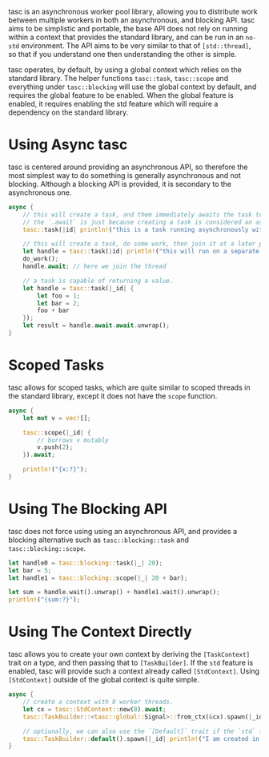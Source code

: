 tasc is an asynchronous worker pool library, allowing you to distribute work between multiple workers in both an asynchronous, and blocking API.
tasc aims to be simplistic and portable, the base API does not rely on running within a context that provides the standard library, and can be run in an `no-std` environment.
The API aims to be very similar to that of `[std::thread]`, so that if you understand one then understanding the other is simple.

tasc operates, by default, by using a global context which relies on the standard library. The helper functions `tasc::task`, `tasc::scope` and everything under `tasc::blocking` will use the global context by default, and requires the global feature to be enabled. When the global feature is enabled, it requires enabling the std feature which will require a dependency on the standard library.

# Using Async tasc

tasc is centered around providing an asynchronous API, so therefore the most simplest way to do something is generally asynchronous and not blocking.
Although a blocking API is provided, it is secondary to the asynchronous one.

```rust
async {
	// this will create a task, and them immediately awaits the task to completion.
	// the `.await` is just because creating a task is considered an ascynchronous process.
	tasc::task(|id| println!("this is a task running asynchronously with an id of {id}")).await;

	// this will create a task, do some work, then join it at a later point.
	let handle = tasc::task(|id| println!("this will run on a separate thread!")).await;
	do_work();
	handle.await; // here we join the thread

	// a task is capable of returning a value.
	let handle = tasc::task(|_id| {
		let foo = 1;
		let bar = 2;
		foo + bar
	});
	let result = handle.await.await.unwrap();
}
```

# Scoped Tasks

tasc allows for scoped tasks, which are quite similar to scoped threads in the standard library, except it does not have the `scope` function.

```rust
async {
	let mut v = vec![];

	tasc::scope(|_id| {
		// borrows v mutably
		v.push(2);
	}).await;

	println!("{x:?}");
}
```

# Using The Blocking API

tasc does not force using using an asynchronous API, and provides a blocking alternative such as `tasc::blocking::task` and `tasc::blocking::scope`.

```rust
let handle0 = tasc::blocking::task(|_| 20);
let bar = 5;
let handle1 = tasc::blocking::scope(|_| 20 + bar);

let sum = handle.wait().unwrap() + handle1.wait().unwrap();
println!("{sum:?}");
```

# Using The Context Directly

tasc allows you to create your own context by deriving the `[TaskContext]` trait on a type, and then passing that to `[TaskBuilder]`. If the `std` feature is enabled, tasc will provide such a context already called `[StdContext]`. Using `[StdContext]` outside of the global context is quite simple.

```rust
async {
	// create a context with 8 worker threads.
	let cx = tasc::StdContext::new(8).await;
	tasc::TaskBuilder::<tasc::global::Signal>::from_ctx(&cx).spawn(|_id| println!("I am now spawned from the cx context!")).await;

	// optionally, we can also use the `[Default]` trait if the `std` feature is enabled, which will create a `[TaskBuilder]` using the global context and global signal.
	tasc::TaskBuilder::default().spawn(|_id| println!("I am created in the global context, prefer to use 'tasc::task' instead!")).await;
}
```
